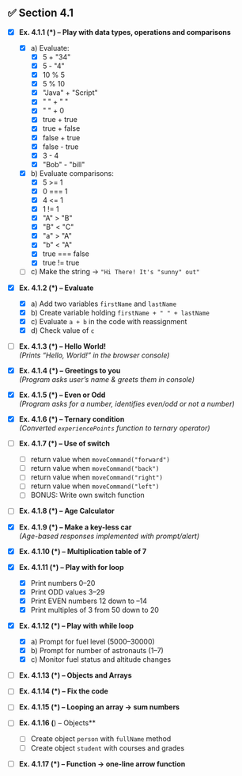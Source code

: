 ## ✅ Section 4.1

- [x] **Ex. 4.1.1 (*) – Play with data types, operations and comparisons**
  - [x] a) Evaluate:
    - [x] 5 + "34"
    - [x] 5 - "4"
    - [x] 10 % 5
    - [x] 5 % 10
    - [x] "Java" + "Script"
    - [x] " " + " "
    - [x] " " + 0
    - [x] true + true
    - [x] true + false
    - [x] false + true
    - [x] false - true
    - [x] 3 - 4
    - [x] "Bob" - "bill"
  - [x] b) Evaluate comparisons:
    - [x] 5 >= 1
    - [x] 0 === 1
    - [x] 4 <= 1
    - [x] 1 != 1
    - [x] "A" > "B"
    - [x] "B" < "C"
    - [x] "a" > "A"
    - [x] "b" < "A"
    - [x] true === false
    - [x] true != true
  - [ ] c) Make the string → `"Hi There! It's "sunny" out"`

- [x] **Ex. 4.1.2 (*) – Evaluate**
  - [x] a) Add two variables `firstName` and `lastName`
  - [x] b) Create variable holding `firstName + " " + lastName`
  - [x] c) Evaluate `a + b` in the code with reassignment
  - [x] d) Check value of `c`

- [ ] **Ex. 4.1.3 (*) – Hello World!**  
      *(Prints “Hello, World!” in the browser console)*

- [x] **Ex. 4.1.4 (*) – Greetings to you**  
      *(Program asks user’s name & greets them in console)*

- [x] **Ex. 4.1.5 (*) – Even or Odd**  
      *(Program asks for a number, identifies even/odd or not a number)*

- [x] **Ex. 4.1.6 (*) – Ternary condition**  
      *(Converted `experiencePoints` function to ternary operator)*

- [ ] **Ex. 4.1.7 (*) – Use of switch**  
  - [ ] return value when `moveCommand("forward")`
  - [ ] return value when `moveCommand("back")`
  - [ ] return value when `moveCommand("right")`
  - [ ] return value when `moveCommand("left")`
  - [ ] BONUS: Write own switch function

- [ ] **Ex. 4.1.8 (*) – Age Calculator**

- [x] **Ex. 4.1.9 (*) – Make a key-less car**  
      *(Age-based responses implemented with prompt/alert)*

- [x] **Ex. 4.1.10 (*) – Multiplication table of 7**

- [x] **Ex. 4.1.11 (*) – Play with for loop**
  - [x] Print numbers 0–20
  - [x] Print ODD values 3–29
  - [x] Print EVEN numbers 12 down to –14
  - [x] Print multiples of 3 from 50 down to 20

- [x] **Ex. 4.1.12 (*) – Play with while loop**
  - [x] a) Prompt for fuel level (5000–30000)
  - [x] b) Prompt for number of astronauts (1–7)
  - [x] c) Monitor fuel status and altitude changes

- [ ] **Ex. 4.1.13 (*) – Objects and Arrays**

- [ ] **Ex. 4.1.14 (*) – Fix the code**

- [ ] **Ex. 4.1.15 (*) – Looping an array → sum numbers**

- [ ] **Ex. 4.1.16 (**) – Objects**
  - [ ] Create object `person` with `fullName` method
  - [ ] Create object `student` with courses and grades

- [ ] **Ex. 4.1.17 (*) – Function → one-line arrow function**